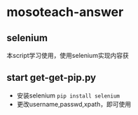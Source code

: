 # mosoteach-answer

## selenium
本script学习使用，使用selenium实现内容获

## start get-get-pip.py
- 安装selenium `pip install selenium`
- 更改username,passwd,xpath，即可使用
